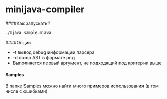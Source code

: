 # minijava-compiler


####Как запускать?
```bash
./mjava sample.mjava
```
####Опции
  * -t вывод debug информации парсера
  * -d dump AST в формате png
  * Выполняется первый аргумент, не подходящий под критерии выше 

#### Samples
  В папке Samples можно найти много примеров использования (в том числе с ошибками)